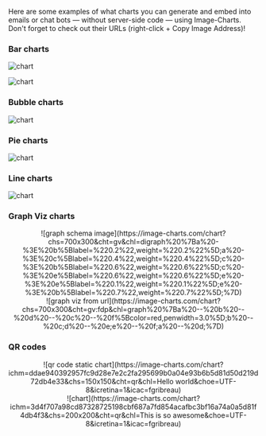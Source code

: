 Here are some examples of what charts you can generate and embed into emails or chat bots — without server-side code — using Image-Charts. Don't forget to check out their URLs (right-click + Copy Image Address)!

### Bar charts

![chart](https://image-charts.com/chart?ichm=0b71cdaf8fc6c3114bf782c62d567cf4d88d6c48c78c65ff72789a226119234a&cht=bvg&chd=t:10,15,25,30,40,80&chs=700x300&chxt=x,y&chxl=0:%7CMarch%20'18%7CApril%20'18%7CMay%20'18%7CJune%20'18%7CJuly%20'18%7CAugust%20'18%7C&chdl=Visitors%20%28in%20thousands%29&chf=b0,lg,90,05B142,1,0CE858,0.2&chxs=1N**K&chtt=Visitors%20report&chma=0,0,10,10&chl=%7C%7C%7C%7C%2033%25%20!%7Cx2%20&icretina=1&icac=fgribreau)

![chart](https://image-charts.com/chart?ichm=5605b1b1e95892f119b4aff3340c796c87821a5a165c31d99da0c12dbd41d4ea&chs=700x300&cht=bvs&chxt=y&chf=b0,lg,90,EA469EFF,1,03A9F47C,0.4&chl=2014|2015|2016|2017|2018&chd=a:30010,-30000,50000,80000,20000&chof=1535403433426&chxs=0N*cEURs*&chdl=Income&icretina=1&icac=fgribreau)

### Bubble charts

![chart](https://image-charts.com/chart?ichm=b9cc80b2c782cc161b8a5a619162468d0825a3e8e7c387564720e68316b413b2&cht=bb&chs=700x300&chd=t:40,60,10,_,47,40,12,_,10,10,20,_,20,40,40%7C50,30,5,_,20,20,6,_,5,5,10,_,15,20,20&chxt=x,y&chma=0,0,20&chl=%7C%7Chum%7CWoW!%7C&chf=b0,lg,45,ffeb3b,0.2,f443367C,1%7Cb1,lg,90,03a9f4,0,3f51b5,1&icretina=1&icac=fgribreau)

### Pie charts

![chart](https://image-charts.com/chart?ichm=244d9fd08daa4085036a982b5b60247649d043c15faf6667cd05169a8ed0ce39&chs=700x300&chxt=x,y&chl=2018%7C2017%7C2015&chd=t:60,40,20&cht=pa&chdl=Image%7CCharts%7CRocks&chf=ps0-0,lg,45,ffeb3b,0.2,f443367C,1%7Cps0-1,lg,45,8bc34a,0.2,0096887C,1%7Cps0-2,lg,45,EA469E,0.2,03A9F47C,1&icretina=1&icac=fgribreau)

### Line charts

![chart](https://image-charts.com/chart?ichm=54e1eaf12f3437bbaf079dea49602dc4e600080d5b8b0efae8ae1180f6946384&cht=lc&chs=700x300&chd=t:10,25,30,40,12,48,100,20,47,29,84,30,27,50,70&chxt=x,y&chxl=0:%7CJun%7CJul%7CAug%7CSep%7COct%7CNov%7CDec%7CJan%7C1:%7C%7C50%7C100&chm=B,FCECF4,0,0,0&chco=E4061C&chdl=Coffee%20consumed&chma=0,0,20,10&chl=%7C%7C%7C%7C%7C%7Csuch%20a%20very%20%20%20big%20project!&icretina=1&icac=fgribreau)

### Graph Viz charts

<center>
![graph schema image](https://image-charts.com/chart?chs=700x300&cht=gv&chl=digraph%20%7Ba%20-%3E%20b%5Blabel=%220.2%22,weight=%220.2%22%5D;a%20-%3E%20c%5Blabel=%220.4%22,weight=%220.4%22%5D;c%20-%3E%20b%5Blabel=%220.6%22,weight=%220.6%22%5D;c%20-%3E%20e%5Blabel=%220.6%22,weight=%220.6%22%5D;e%20-%3E%20e%5Blabel=%220.1%22,weight=%220.1%22%5D;e%20-%3E%20b%5Blabel=%220.7%22,weight=%220.7%22%5D;%7D)
</center>

<center>
![graph viz from url](https://image-charts.com/chart?chs=700x300&cht=gv:fdp&chl=graph%20%7Ba%20--%20b%20--%20d%20--%20c%20--%20f%5Bcolor=red,penwidth=3.0%5D;b%20--%20c;d%20--%20e;e%20--%20f;a%20--%20d;%7D)
</center>

### QR codes

<center>
![qr code static chart](https://image-charts.com/chart?ichm=ddae940392957fc9d28e7e2c2fa295699b0a04e93b6b5d81d50d219d72db4e33&chs=150x150&cht=qr&chl=Hello world&choe=UTF-8&icretina=1&icac=fgribreau)
</center>

<center>
![chart](https://image-charts.com/chart?ichm=3d4f707a98cd87328725198cbf687a7fd854acafbc3bf16a74a0a5d81f4db4f3&chs=200x200&cht=qr&chl=This is so awesome&choe=UTF-8&icretina=1&icac=fgribreau)
</center>
